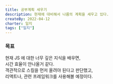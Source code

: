```yaml
---
title: 공부계획 세우기
description: 현재에 대비해서 나름의 계획을 세우고 있다.
createBy: 2022-04-12
charter: 일지
tags: ["일지"]
---
```


### 목표 

현재 JS 에 대한 너무 깊은 지식을 배우면,       
시간 효율이 안나올거 같다.       
객관적으로 스킬을 먼저 올려야 된다고 판단했고,     
리액트나, 관련 프레임워크를 사용해볼 예정이다.           